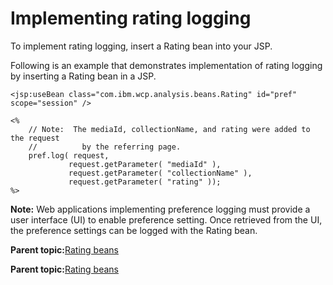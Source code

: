 # Implementing rating logging

To implement rating logging, insert a Rating bean into your JSP.

Following is an example that demonstrates implementation of rating logging by inserting a Rating bean in a JSP.

```
<jsp:useBean class="com.ibm.wcp.analysis.beans.Rating" id="pref" scope="session" />

<%
    // Note:  The mediaId, collectionName, and rating were added to the request
    //          by the referring page.
    pref.log( request,
             request.getParameter( "mediaId" ),
             request.getParameter( "collectionName" ),
             request.getParameter( "rating" ));
%>
```

**Note:** Web applications implementing preference logging must provide a user interface \(UI\) to enable preference setting. Once retrieved from the UI, the preference settings can be logged with the Rating bean.

**Parent topic:**[Rating beans](../pzn/pzn_rating_beans.md)

**Parent topic:**[Rating beans](../pzn/pzn_rating_beans.md)

